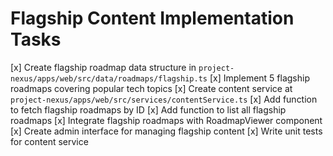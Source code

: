 # Flagship Content Implementation Tasks

[x] Create flagship roadmap data structure in `project-nexus/apps/web/src/data/roadmaps/flagship.ts`
[x] Implement 5 flagship roadmaps covering popular tech topics
[x] Create content service at `project-nexus/apps/web/src/services/contentService.ts`
[x] Add function to fetch flagship roadmaps by ID
[x] Add function to list all flagship roadmaps
[x] Integrate flagship roadmaps with RoadmapViewer component
[x] Create admin interface for managing flagship content
[x] Write unit tests for content service